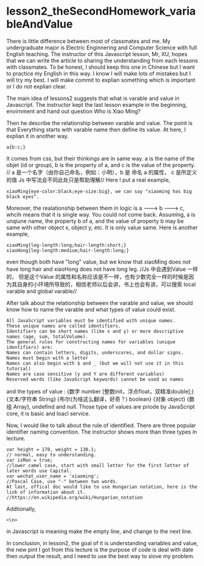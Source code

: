 # lesson2_theSecondHomework_variableAndValue

There is little difference between most of classmates and me. My undergraduate major is Electric Enginnering and Computer Science with full English teaching. The instructor of this Javascript lesson, Mr, XU, hopes that we can write the article to sharing the understanding from each lessons with classmates. To be honest, I should keep this one in Chinese but I want to practice my English in this way. I know I will make lots of mistakes but I will try my best. I will make commit to explian something which is important or I do not explian clear.

The main idea of lessons2 suggests that what is varable and value in Javascript. The instructor kept the last lesson example in the beginning, envirnment and hand out question Who is Xiao Ming?

Then he describe the relationship between varable and value. The point is that Everything starts with varable name then define its value. At here, I explian it in another way.

    a{b:c;}
It comes from css, but their thinkings are in same way. a is the name of the objet (id or group), b is the property of a, and c is the value of the property.
// a 是一个名字（由你自己命名，例如：小明），b 是 命名 a 的属性， c 是所定义的值 Js 中写法会不同此处只是帮助理解//
Here I put a real example, 

    xiaoMing{eye-color:black;eye-size:big}, we can say "xiaoming has big black eyes".
Moreover, the realationship between them in logic is a ---> b ---> c, whcih means that it is single way. You could not come back. Assuming, a is unqiune name, the property b of a, and the value of property b may be same with other object x, object y, etc. It is only value same. Here is another example,

    xiaoMing{leg-length:long;hair-length:short;}
    xiaoHong{leg-length:medium;hair-length:long;}
even though both have "long" value, but we know that xiaoMing does not have long hair and xiaoHong does not have long leg.
//Js 中会遇到Value 一样的， 但是这个Value 的属性和名称应该是不一样，也有少数完全一样的时候是因为其自身的小环境所导致的，相信老师以后会讲，书上也会有讲，可以搜索 local varable and global varable//

After talk about the relationship between the varable and value, we should know how to name the varable and what types of value could exist.

    All JavaScript variables must be identified with unique names.
    These unique names are called identifiers.
    Identifiers can be short names (like x and y) or more descriptive names (age, sum, totalVolume).
    The general rules for constructing names for variables (unique identifiers) are:
    Names can contain letters, digits, underscores, and dollar signs.
    Names must begin with a letter
    Names can also begin with $ and _ (but we will not use it in this tutorial)
    Names are case sensitive (y and Y are different variables)
    Reserved words (like JavaScript keywords) cannot be used as names

and the types of value : {数字 number [整数init，浮点float，双精准double];} {文本/字符串 String} {布尔(为啥这么翻译，好奇？) boolean} {对象 object} {数组 Array}, undefind and null. Those type of values are priode by JavaScript core, it is basic and loacl service.

Now, I would like to talk about the rule of identified. There are three popular identifier naming convention. The instructor shows more than three types in lecture. 
    
    var height = 170, weight = 130.1;
    // normal, easy to understanding. 
    var isMan = true;
    //lower camel case, start with small letter for the first letter of later words use Capital.
    var wechat_user_name = 'xiaoming';
    //Pascal Case, use "-" between two words. 
    At last, offical doc would like to use Hungarian notation, here is the link of information about it.     
    //https://en.wikipedia.org/wiki/Hungarian_notation

Addtionally,

    <\n>

in Javascript is meaning make the empty line, and change to the next line.

In conclusion, in lesson2, the goal of it is understanding variables and value, the new pint I got from this lecture is the purpose of code is deal with date then output the result, and I need to use the best way to slove my problem.
